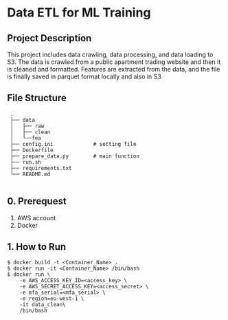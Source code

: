 # Data ETL for ML Training

## Project Description

This project includes data crawling, data processing, and data loading to S3. The data is crawled from a public apartment trading website and then it is cleaned and formatted. Features are extracted from the data, and the file is finally saved in parquet format locally and also in S3

## File Structure

```
 .
 ├── data
 │   ├── raw
 │   ├── clean 
 │   └──fea               
 ├── config.ini             # setting file
 ├── Dockerfile
 ├── prepare_data.py        # main function
 ├── run.sh 
 ├── requirements.txt 
 └── README.md


```
## 0. Prerequest

1. AWS account
2. Docker 

## 1. How to Run
```
$ docker build -t <Container_Name> .
$ docker run -it <Container_Name> /bin/bash
$ docker run \
    -e AWS_ACCESS_KEY_ID=<access_key> \
    -e AWS_SECRET_ACCESS_KEY=<access_secret> \
    -e mfa_serial=<mfa_serial> \
    -e region=eu-west-1 \
    -it data_clean\ 
    /bin/bash 
```
